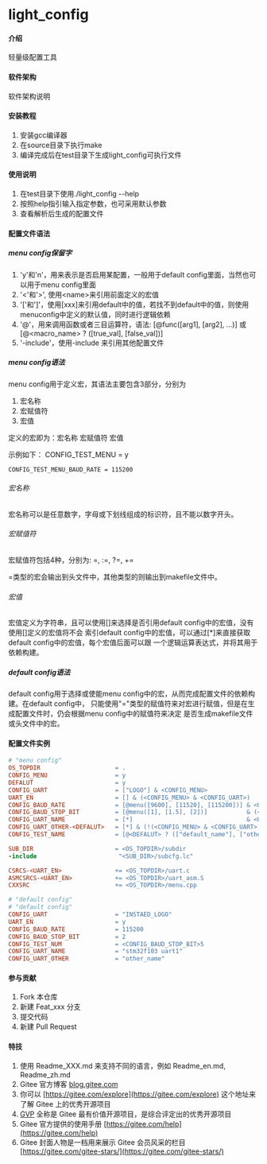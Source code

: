 # light_config

#### 介绍
轻量级配置工具

#### 软件架构
软件架构说明


#### 安装教程

1.  安装gcc编译器
2.  在source目录下执行make
3.  编译完成后在test目录下生成light_config可执行文件

#### 使用说明

1.  在test目录下使用./light_config --help
2.  按照help指引输入指定参数，也可采用默认参数
3.  查看解析后生成的配置文件

#### 配置文件语法
##### menu config保留字
1. 'y'和'n'，用来表示是否启用某配置，一般用于default config里面，当然也可以用于menu config里面
2. '<'和'>', 使用\<name\>来引用前面定义的宏值
3. '['和']'，使用[xxx]来引用default中的值，若找不到default中的值，则使用menuconfig中定义的默认值，同时进行逻辑依赖
4. '@'，用来调用函数或者三目运算符，语法: [@func([arg1], [arg2], ...)] 或 [@<macro_name> ? ([true_val], [false_val])]
5. '-include'，使用-include <file>来引用其他配置文件

##### menu config语法
menu config用于定义宏，其语法主要包含3部分，分别为
1. 宏名称
2. 宏赋值符
3. 宏值

定义的宏即为：宏名称 宏赋值符 宏值

示例如下：
	CONFIG_TEST_MENU = y

	CONFIG_TEST_MENU_BAUD_RATE = 115200

###### 宏名称
宏名称可以是任意数字，字母或下划线组成的标识符，且不能以数字开头。

###### 宏赋值符
宏赋值符包括4种，分别为: =, :=, ?=, +=

=类型的宏会输出到头文件中，其他类型的则输出到makefile文件中。

###### 宏值
宏值定义为字符串，且可以使用[]来选择是否引用default config中的宏值，没有使用[]定义的宏值将不会
索引default config中的宏值，可以通过[*]来直接获取default config中的宏值，每个宏值后面可以跟
一个逻辑运算表达式，并将其用于依赖构建。

##### default config语法
default config用于选择或使能menu config中的宏，从而完成配置文件的依赖构建。在default config中，
只能使用"="类型的赋值符来对宏进行赋值，但是在生成配置文件时，仍会根据menu config中的赋值符来决定
是否生成makefile文件或头文件中的宏。

#### 配置文件实例
```makefile
# "menu config"
OS_TOPDIR                     = .
CONFIG_MENU                   = y
DEFALUT                       = y
CONFIG_UART                   = ["LOGO"] & <CONFIG_MENU>
UART_EN                       = [] & (<CONFIG_MENU> & <CONFIG_UART>)
CONFIG_BAUD_RATE              = [@menu([9600], [11520], [115200])] & <UART_EN>
CONFIG_BAUD_STOP_BIT          = [@menu([1], [1.5], [2])]           & (<CONFIG_MENU> & <CONFIG_UART>)
CONFIG_UART_NAME              = [*]                                & <UART_EN>
CONFIG_UART_OTHER-<DEFALUT>   = [*] & (!(<CONFIG_MENU> & <CONFIG_UART>) | <UART_EN>)
CONFIG_TEST_NAME              = [@<DEFALUT> ? (["default_name"], ["other_name"])] & <UART_EN>

SUB_DIR                       = <OS_TOPDIR>/subdir
-include                       "<SUB_DIR>/subcfg.lc"

CSRCS-<UART_EN>               += <OS_TOPDIR>/uart.c
ASMCSRCS-<UART_EN>            += <OS_TOPDIR>/uart_asm.S
CXXSRC                        += <OS_TOPDIR>/menu.cpp

```


```makefile
# "default config"
# "default config"
CONFIG_UART                   = "INSTAED_LOGO"
UART_EN                       = y
CONFIG_BAUD_RATE              = 115200
CONFIG_BAUD_STOP_BIT          = 2
CONFIG_TEST_NUM               = <CONFIG_BAUD_STOP_BIT>5
CONFIG_UART_NAME              = "stm32f103 uart1"
CONFIG_UART_OTHER             = "other_name"

```




#### 参与贡献

1.  Fork 本仓库
2.  新建 Feat_xxx 分支
3.  提交代码
4.  新建 Pull Request


#### 特技

1.  使用 Readme\_XXX.md 来支持不同的语言，例如 Readme\_en.md, Readme\_zh.md
2.  Gitee 官方博客 [blog.gitee.com](https://blog.gitee.com)
3.  你可以 [https://gitee.com/explore](https://gitee.com/explore) 这个地址来了解 Gitee 上的优秀开源项目
4.  [GVP](https://gitee.com/gvp) 全称是 Gitee 最有价值开源项目，是综合评定出的优秀开源项目
5.  Gitee 官方提供的使用手册 [https://gitee.com/help](https://gitee.com/help)
6.  Gitee 封面人物是一档用来展示 Gitee 会员风采的栏目 [https://gitee.com/gitee-stars/](https://gitee.com/gitee-stars/)

